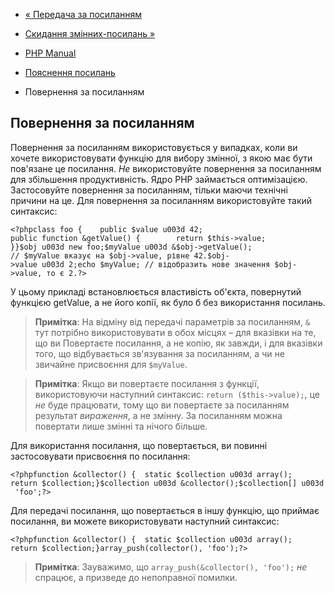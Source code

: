 - [« Передача за посиланням](language.references.pass.md)
- [Скидання змінних-посилань »](language.references.unset.md)

- [PHP Manual](index.md)
- [Пояснення посилань](language.references.md)
- Повернення за посиланням

## Повернення за посиланням

Повернення за посиланням використовується у випадках, коли ви хочете
використовувати функцію для вибору змінної, з якою має бути
пов'язане це посилання. *Не* використовуйте повернення за посиланням для збільшення
продуктивність. Ядро PHP займається оптимізацією. Застосовуйте
повернення за посиланням, тільки маючи технічні причини на це. Для повернення
за посиланням використовуйте такий синтаксис:

`<?phpclass foo {    public $value u003d 42; public function &getValue() {        return $this->value; }}$obj u003d new foo;$myValue u003d &$obj->getValue(); // $myValue вказує на $obj->value, рівне 42.$obj->value u003d 2;echo $myValue; // відобразить нове значення $obj->value, то є 2.?> `

У цьому прикладі встановлюється властивість об'єкта, повернутий функцією
getValue, а не його копії, як було б без використання посилань.

> **Примітка**: На відміну від передачі параметрів за посиланням, `&` тут
> потрібно використовувати в обох місцях – для вказівки на те, що ви
> Повертаєте посилання, а не копію, як завжди, і для вказівки того, що
> відбувається зв'язування за посиланням, а чи не звичайне присвоєння для
> `$myValue`.

> **Примітка**: Якщо ви повертаєте посилання з функції, використовуючи
> наступний синтаксис: `return ($this->value);`, це *не* буде
> працювати, тому що ви повертаєте за посиланням результат *вираження*, а не
> змінну. За посиланням можна повертати лише змінні та нічого
> більше.

Для використання посилання, що повертається, ви повинні застосовувати присвоєння по
посилання:

` <?phpfunction &collector() {  static $collection u003d array(); return $collection;}$collection u003d &collector();$collection[] u003d 'foo';?> `

Для передачі посилання, що повертається в іншу функцію, що приймає посилання,
ви можете використовувати наступний синтаксис:

` <?phpfunction &collector() {  static $collection u003d array(); return $collection;}array_push(collector(), 'foo');?> `

> **Примітка**: Зауважимо, що `array_push(&collector(), 'foo');` *не*
> спрацює, а призведе до непоправної помилки.
